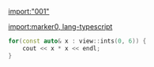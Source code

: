 [import:"001"](main.py)

[import:marker0, lang-typescript](marker.ts)

```cpp
for(const auto& x : view::ints(0, 6)) {
    cout << x * x << endl;
}
``` 